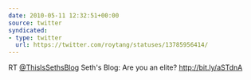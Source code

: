 ```yaml
---
date: 2010-05-11 12:32:51+00:00
source: twitter
syndicated:
- type: twitter
  url: https://twitter.com/roytang/statuses/13785956414/
---
```


RT [@ThisIsSethsBlog](https://twitter.com/ThisIsSethsBlog/) Seth's Blog: Are you an elite? http://bit.ly/aSTdnA